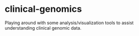 # clinical-genomics
Playing around with some analysis/visualization tools to assist understanding clinical genomic data.
